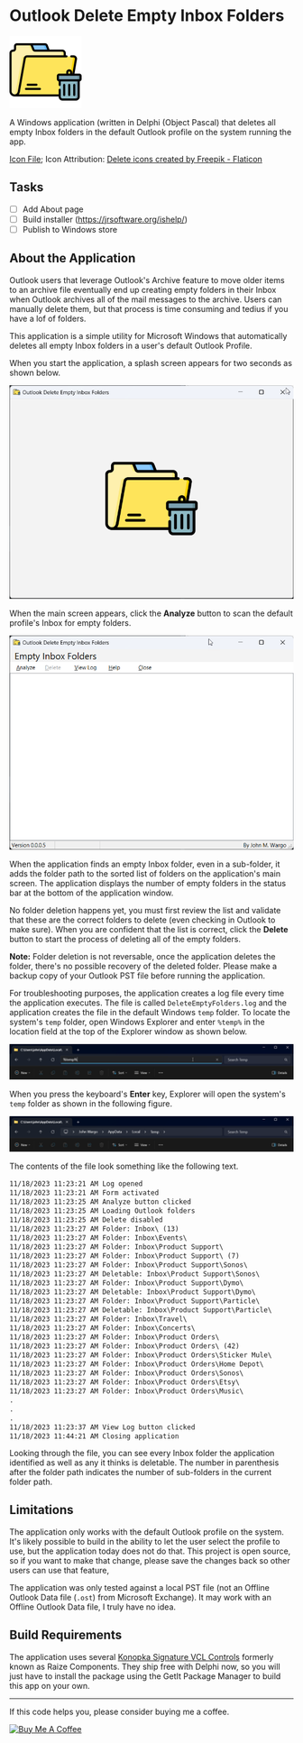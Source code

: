 # Outlook Delete Empty Inbox Folders

![App Icon](/icon/folder-128.png)

A Windows application (written in Delphi (Object Pascal) that deletes all empty Inbox folders in the default Outlook profile on the system running the app. 

[Icon File](https://www.flaticon.com/free-icon/folder_4080842?term=folder+delete&page=1&position=31&origin=search&related_id=4080842); Icon Attribution: <a href="https://www.flaticon.com/free-icons/delete" title="delete icons">Delete icons created by Freepik - Flaticon</a>

## Tasks

- [ ] Add About page
- [ ] Build installer (https://jrsoftware.org/ishelp/)
- [ ] Publish to Windows store

## About the Application

Outlook users that leverage Outlook's Archive feature to move older items to an archive file eventually end up creating empty folders in their Inbox when Outlook archives all of the mail messages to the archive. Users can manually delete them, but that process is time consuming and tedius if you have a lof of folders. 

This application is a simple utility for Microsoft Windows that automatically deletes all empty Inbox folders in a user's default Outlook Profile. 

When you start the application, a splash screen appears for two seconds as shown below.

![Application Splash Screen](/images/figure-01.png)

When the main screen appears, click the **Analyze** button to scan the default profile's Inbox for empty folders. 

![Application Main Screen](/images/figure-02.png)

When the application finds an empty Inbox folder, even in a sub-folder, it adds the folder path to the sorted list of folders on the application's main screen. The application displays the number of empty folders in the status bar at the bottom of the application window.

No folder deletion happens yet, you must first review the list and validate that these are the correct folders to delete (even checking in Outlook to make sure). When you are confident that the list is correct, click the **Delete** button to start the process of deleting all of the empty folders. 

**Note:** Folder deletion is not reversable, once the application deletes the folder, there's no possible recovery of the deleted folder. Please make a backup copy of your Outlook PST file before running the application.

For troubleshooting purposes, the application creates a log file every time the application executes. The file is called `DeleteEmptyFolders.log` and the application creates the file in the default Windows `temp` folder. To locate the system's `temp` folder, open Windows Explorer and enter `%temp%` in the location field at the top of the Explorer window as shown below.

![Windows Explorer](/images/figure-03.png)

When you press the keyboard's **Enter** key, Explorer will open the system's `temp` folder as shown in the following figure.

![Windows Explorer Temp Folder](/images/figure-04.png)

The contents of the file look something like the following text.

```
11/18/2023 11:23:21 AM Log opened
11/18/2023 11:23:21 AM Form activated
11/18/2023 11:23:25 AM Analyze button clicked
11/18/2023 11:23:25 AM Loading Outlook folders
11/18/2023 11:23:25 AM Delete disabled
11/18/2023 11:23:27 AM Folder: Inbox\ (13)
11/18/2023 11:23:27 AM Folder: Inbox\Events\
11/18/2023 11:23:27 AM Folder: Inbox\Product Support\
11/18/2023 11:23:27 AM Folder: Inbox\Product Support\ (7)
11/18/2023 11:23:27 AM Folder: Inbox\Product Support\Sonos\
11/18/2023 11:23:27 AM Deletable: Inbox\Product Support\Sonos\
11/18/2023 11:23:27 AM Folder: Inbox\Product Support\Dymo\
11/18/2023 11:23:27 AM Deletable: Inbox\Product Support\Dymo\
11/18/2023 11:23:27 AM Folder: Inbox\Product Support\Particle\
11/18/2023 11:23:27 AM Deletable: Inbox\Product Support\Particle\
11/18/2023 11:23:27 AM Folder: Inbox\Travel\
11/18/2023 11:23:27 AM Folder: Inbox\Concerts\
11/18/2023 11:23:27 AM Folder: Inbox\Product Orders\
11/18/2023 11:23:27 AM Folder: Inbox\Product Orders\ (42)
11/18/2023 11:23:27 AM Folder: Inbox\Product Orders\Sticker Mule\
11/18/2023 11:23:27 AM Folder: Inbox\Product Orders\Home Depot\
11/18/2023 11:23:27 AM Folder: Inbox\Product Orders\Sonos\
11/18/2023 11:23:27 AM Folder: Inbox\Product Orders\Etsy\
11/18/2023 11:23:27 AM Folder: Inbox\Product Orders\Music\
.
.
.
11/18/2023 11:23:37 AM View Log button clicked
11/18/2023 11:44:21 AM Closing application
```

Looking through the file, you can see every Inbox folder the application identified as well as any it thinks is deletable. The number in parenthesis after the folder path indicates the number of sub-folders in the current folder path.


## Limitations

The application only works with the default Outlook profile on the system. It's likely possible to build in the ability to let the user select the profile to use, but the application today does not do that. This project is open source, so if you want to make that change, please save the changes back so other users can use that feature,

The application was only tested against a local PST file (not an Offline Outlook Data file (`.ost`) from Microsoft Exchange). It may work with an Offline Outlook Data file, I truly have no idea.


## Build Requirements 

The application uses several [Konopka Signature VCL Controls](https://www.componentsource.com/product/konopka-signature-vcl-controls) formerly known as Raize Components. They ship free with Delphi now, so you will just have to install the package using the GetIt Package Manager to build this app on your own.

***

If this code helps you, please consider buying me a coffee.

<a href="https://www.buymeacoffee.com/johnwargo" target="_blank"><img src="https://cdn.buymeacoffee.com/buttons/default-orange.png" alt="Buy Me A Coffee" height="41" width="174"></a>
